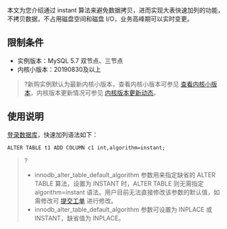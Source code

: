 本文为您介绍通过 instant 算法来避免数据拷贝，进而实现大表快速加列的功能，不拷贝数据，不占用磁盘空间和磁盘 I/O，业务高峰期可以实时变更。

## 限制条件
- 实例版本：MySQL 5.7 双节点、三节点
- 内核小版本：20190830及以上
>?新购实例默认为最新内核小版本，查看内核小版本可参见 [查看内核小版本](https://cloud.tencent.com/document/product/236/42538)，内核版本更新情况可参见 [内核版本更新动态](https://cloud.tencent.com/document/product/236/42539)。

## 使用说明
[登录数据库](https://cloud.tencent.com/document/product/236/3130)，快速加列语法如下：
```
ALTER TABLE t1 ADD COLUMN c1 int,algorithm=instant;
```
>?
>- innodb_alter_table_default_algorithm 参数用来指定缺省的 ALTER TABLE 算法，设置为 INSTANT 时，ALTER TABLE 则无需指定 algorithm=instant 语法。用户目前无法直接修改该参数的默认值，如需修改可 [提交工单](https://console.cloud.tencent.com/workorder/category) 进行修改。
>- innodb_alter_table_default_algorithm 参数可设置为 INPLACE 或 INSTANT，缺省值为 INPLACE。
